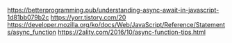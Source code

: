 https://betterprogramming.pub/understanding-async-await-in-javascript-1d81bb079b2c
https://yorr.tistory.com/20
https://developer.mozilla.org/ko/docs/Web/JavaScript/Reference/Statements/async_function
https://2ality.com/2016/10/async-function-tips.html

